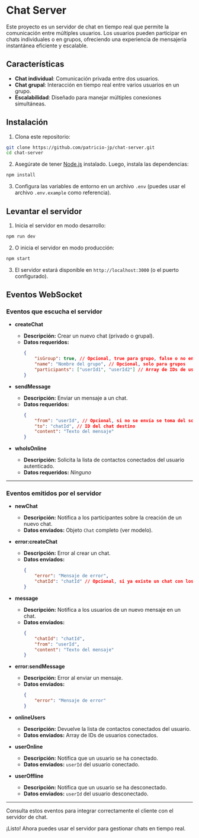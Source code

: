 # Chat Server

Este proyecto es un servidor de chat en tiempo real que permite la comunicación entre múltiples usuarios. Los usuarios pueden participar en chats individuales o en grupos, ofreciendo una experiencia de mensajería instantánea eficiente y escalable.

## Características

-   **Chat individual**: Comunicación privada entre dos usuarios.
-   **Chat grupal**: Interacción en tiempo real entre varios usuarios en un grupo.
-   **Escalabilidad**: Diseñado para manejar múltiples conexiones simultáneas.

## Instalación

1. Clona este repositorio:

```bash
git clone https://github.com/patricio-jp/chat-server.git
cd chat-server
```

2. Asegúrate de tener [Node.js](https://nodejs.org/) instalado. Luego, instala las dependencias:

```bash
npm install
```

3. Configura las variables de entorno en un archivo `.env` (puedes usar el archivo `.env.example` como referencia).

## Levantar el servidor

1. Inicia el servidor en modo desarrollo:

```bash
npm run dev
```

2. O inicia el servidor en modo producción:

```bash
npm start
```

3. El servidor estará disponible en `http://localhost:3000` (o el puerto configurado).

## Eventos WebSocket

### Eventos que escucha el servidor

-   **createChat**

    -   **Descripción:** Crear un nuevo chat (privado o grupal).
    -   **Datos requeridos:**
        ```json
        {
            "isGroup": true, // Opcional, true para grupo, false o no enviar para chat privado
            "name": "Nombre del grupo", // Opcional, solo para grupos
            "participants": ["userId1", "userId2"] // Array de IDs de usuarios (sin incluir al usuario actual, se agrega automáticamente)
        }
        ```

-   **sendMessage**

    -   **Descripción:** Enviar un mensaje a un chat.
    -   **Datos requeridos:**
        ```json
        {
            "from": "userId", // Opcional, si no se envía se toma del socket autenticado
            "to": "chatId", // ID del chat destino
            "content": "Texto del mensaje"
        }
        ```

-   **whoIsOnline**
    -   **Descripción:** Solicita la lista de contactos conectados del usuario autenticado.
    -   **Datos requeridos:** _Ninguno_

---

### Eventos emitidos por el servidor

-   **newChat**

    -   **Descripción:** Notifica a los participantes sobre la creación de un nuevo chat.
    -   **Datos enviados:** Objeto `Chat` completo (ver modelo).

-   **error:createChat**

    -   **Descripción:** Error al crear un chat.
    -   **Datos enviados:**
        ```json
        {
            "error": "Mensaje de error",
            "chatId": "chatId" // Opcional, si ya existe un chat con los mismos participantes
        }
        ```

-   **message**

    -   **Descripción:** Notifica a los usuarios de un nuevo mensaje en un chat.
    -   **Datos enviados:**
        ```json
        {
            "chatId": "chatId",
            "from": "userId",
            "content": "Texto del mensaje"
        }
        ```

-   **error:sendMessage**

    -   **Descripción:** Error al enviar un mensaje.
    -   **Datos enviados:**
        ```json
        {
            "error": "Mensaje de error"
        }
        ```

-   **onlineUsers**

    -   **Descripción:** Devuelve la lista de contactos conectados del usuario.
    -   **Datos enviados:** Array de IDs de usuarios conectados.

-   **userOnline**

    -   **Descripción:** Notifica que un usuario se ha conectado.
    -   **Datos enviados:** `userId` del usuario conectado.

-   **userOffline**
    -   **Descripción:** Notifica que un usuario se ha desconectado.
    -   **Datos enviados:** `userId` del usuario desconectado.

---

Consulta estos eventos para integrar correctamente el cliente con el servidor de chat.

¡Listo! Ahora puedes usar el servidor para gestionar chats en tiempo real.
